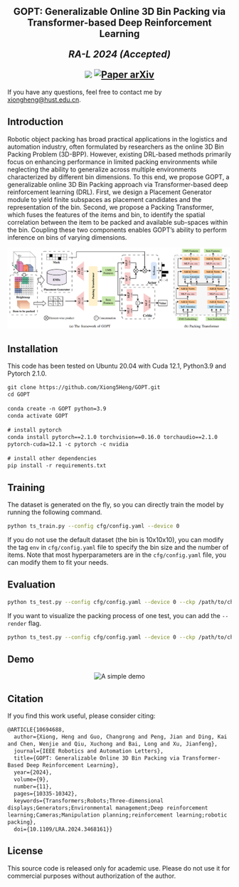 <h2 align="center">
  <b>GOPT: Generalizable Online 3D Bin Packing via Transformer-based Deep Reinforcement Learning</b>

<b><i>RA-L 2024 (Accepted)</i></b>

<div align="center">
    <a href="https://ieeexplore.ieee.org/abstract/document/10694688" target="_blank">
    <img src="https://img.shields.io/badge/ieee-%2300629B.svg?&style=for-the-badge&logo=ieee&logoColor=white"></a>
    <a href="https://arxiv.org/abs/2409.05344" target="_blank">
    <img src="https://img.shields.io/badge/arxiv-%23B31B1B.svg?&style=for-the-badge&logo=arxiv&logoColor=white" alt="Paper arXiv"></a>
</div>

</h2>

If you have any questions, feel free to contact me by xiongheng@hust.edu.cn.

## Introduction
Robotic object packing has broad practical applications in the logistics and automation industry, often formulated by researchers as the online 3D Bin Packing Problem (3D-BPP). However, existing DRL-based methods primarily focus on enhancing performance in limited packing environments while neglecting the ability to generalize across multiple environments characterized by different bin dimensions. To this end, we propose GOPT, a generalizable online 3D Bin Packing approach via Transformer-based deep reinforcement learning (DRL). First, we design a Placement Generator module to yield finite subspaces as placement candidates and the representation of the bin. Second, we propose a Packing Transformer, which fuses the features of the items and bin, to identify the spatial correlation between the item to be packed and available sub-spaces within the bin. Coupling these two components enables GOPT’s ability to perform inference on bins of varying dimensions. 

![overview](./images/overview.png)


## Installation
This code has been tested on Ubuntu 20.04 with Cuda 12.1, Python3.9 and Pytorch 2.1.0.

```
git clone https://github.com/Xiong5Heng/GOPT.git
cd GOPT

conda create -n GOPT python=3.9
conda activate GOPT

# install pytorch
conda install pytorch==2.1.0 torchvision==0.16.0 torchaudio==2.1.0 pytorch-cuda=12.1 -c pytorch -c nvidia

# install other dependencies
pip install -r requirements.txt
```

## Training
The dataset is generated on the fly, so you can directly train the model by running the following command.

```bash
python ts_train.py --config cfg/config.yaml --device 0 
```

If you do not use the default dataset (the bin is 10x10x10), you can modify the tag `env` in `cfg/config.yaml` file to specify the bin size and the number of items.
Note that most hyperparameters are in the `cfg/config.yaml` file, you can modify them to fit your needs.


## Evaluation

```bash
python ts_test.py --config cfg/config.yaml --device 0 --ckp /path/to/checkpoint.pth 
```

If you want to visualize the packing process of one test, you can add the `--render` flag.
```bash
python ts_test.py --config cfg/config.yaml --device 0 --ckp /path/to/checkpoint.pth --render
```

## Demo
<!-- ![demo](./images/demo.gif) -->
<div align="center">
  <img src="./images/demo.gif" alt="A simple demo" width="400">
</div>

## Citation
If you find this work useful, please consider citing:
```
@ARTICLE{10694688,
  author={Xiong, Heng and Guo, Changrong and Peng, Jian and Ding, Kai and Chen, Wenjie and Qiu, Xuchong and Bai, Long and Xu, Jianfeng},
  journal={IEEE Robotics and Automation Letters}, 
  title={GOPT: Generalizable Online 3D Bin Packing via Transformer-Based Deep Reinforcement Learning}, 
  year={2024},
  volume={9},
  number={11},
  pages={10335-10342},
  keywords={Transformers;Robots;Three-dimensional displays;Generators;Environmental management;Deep reinforcement learning;Cameras;Manipulation planning;reinforcement learning;robotic packing},
  doi={10.1109/LRA.2024.3468161}}

```

## License
This source code is released only for academic use. Please do not use it for commercial purposes without authorization of the author.
